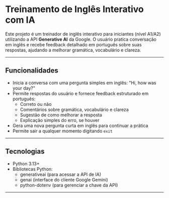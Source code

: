 # Treinamento de Inglês Interativo com IA

Este projeto é um treinador de inglês interativo para iniciantes (nível A1/A2) utilizando a API **Generative AI** da Google. 
O usuário pratica conversação em inglês e recebe feedback detalhado em português sobre suas respostas, ajudando a melhorar gramática, vocabulário e clareza.

---

## Funcionalidades

- Inicia a conversa com uma pergunta simples em inglês: "Hi, how was your day?"
- Permite respostas do usuário e fornece feedback estruturado em português:
  - Correto ou não
  - Comentários sobre gramática, vocabulário e clareza
  - Sugestão de como melhorar a resposta
  - Explicação simples do erro, se houver
- Gera uma nova pergunta curta em inglês para continuar a prática
- Permite sair a qualquer momento digitando `exit`

---


## Tecnologias

- Python 3.13+
- Bibliotecas Python:
  - generativeai (para acessar a API de IA)
  - genai (interface do cliente Google Gemini)
  - python-dotenv (para gerenciar a chave da API)


---
